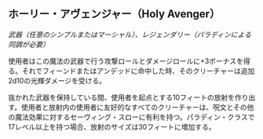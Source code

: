 ## ホーリー・アヴェンジャー（Holy Avenger）
*武器（任意のシンプルまたはマーシャル）、レジェンダリー（パラディンによる同調が必要）*

使用者はこの魔法の武器で行う攻撃ロールとダメージロールに+3ボーナスを得る。それでフィーンドまたはアンデッドに命中した時、そのクリーチャーは追加2d10の光輝ダメージを受ける。

抜かれた武器を保持している間、使用者を起点とする10フィートの放射を作り出す。使用者と放射内の使用者に友好的なすべてのクリーチャーは、呪文とその他の魔法効果に対するセーヴィング・スローに有利を持つ。パラディン・クラスで17レベル以上を持つ場合、放射のサイズは30フィートに増加する。
